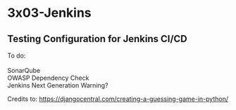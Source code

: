 # 3x03-Jenkins

## Testing Configuration for Jenkins CI/CD

To do: <br><br>
SonarQube <br>
OWASP Dependency Check <br>
Jenkins Next Generation Warning?


Credits to: 
https://djangocentral.com/creating-a-guessing-game-in-python/
